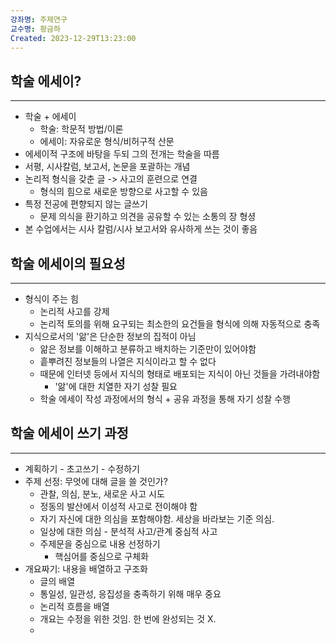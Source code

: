 ```yaml
---
강좌명: 주제연구
교수명: 황금하
Created: 2023-12-29T13:23:00
---
```

## 학술 에세이?
---
- 학술 + 에세이
	- 학술: 학문적 방법/이론
	- 에세이: 자유로운 형식/비허구적 산문
- 에세이적 구조에 바탕을 두되 그의 전개는 학술을 따름
- 서평, 시사칼럼, 보고서, 논문을 포괄하는 개념
- 논리적 형식을 갖춘 글 -> 사고의 훈련으로 연결
	- 형식의 힘으로 새로운 방향으로 사고할 수 있음
- 특정 전공에 편향되지 않는 글쓰기
	- 문제 의식을 환기하고 의견을 공유할 수 있는 소통의 장 형셩
- 본 수업에서는 시사 칼럼/시사 보고서와 유사하게 쓰는 것이 좋음

## 학술 에세이의 필요성
---
- 형식이 주는 힘
	- 논리적 사고를 강제
	- 논리적 토의를 위해 요구되는 최소한의 요건들을 형식에 의해 자동적으로 충족
- 지식으로서의 '앎'은 단순한 정보의 집적이 아님
	- 앎은 정보를 이해하고 분류하고 배치하는 기준만이 있어야함
	- 흩뿌려진 정보들의 나열은 지식이라고 할 수 없다
	- 때문에 인터넷 등에서 지식의 형태로 배포되는 지식이 아닌 것들을 가려내야함
		- '앎'에 대한 치열한 자기 성찰 필요
	- 학술 에세이 작성 과정에서의 형식 + 공유 과정을 통해 자기 성찰 수행

## 학술 에세이 쓰기 과정
---
- 계획하기 - 초고쓰기 - 수정하기
- 주제 선정: 무엇에 대해 글을 쓸 것인가?
	- 관찰, 의심, 분노, 새로운 사고 시도
	- 정동의 발산에서 이성적 사고로 전이해야 함
	- 자기 자신에 대한 의심을 포함해야함. 세상을 바라보는 기준 의심.
	- 일상에 대한 의심 - 분석적 사고/관계 중심적 사고
	- 주제문을 중심으로 내용 선정하기
		- 핵심어를 중심으로 구체화
- 개요짜기: 내용을 배열하고 구조화
	- 글의 배열
	- 통일성, 일관성, 응집성을 충족하기 위해 매우 중요
	- 논리적 흐름을 배열
	- 개요는 수정을 위한 것임. 한 번에 완성되는 것 X.
	- 